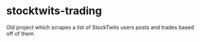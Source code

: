 # stocktwits-trading
Old project which scrapes a list of StockTwits users posts and trades based off of them
